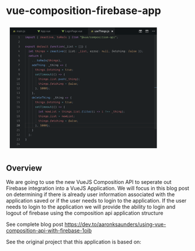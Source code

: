 # vue-composition-firebase-app

<div>
 <img src="https://raw.githubusercontent.com/aaronksaunders/vue-composition-app-1/master/Screen%20Shot%202019-10-20%20at%201.55.11%20AM.png" width="80%" style="padding:10px">
</div>

## Overview

We are going to use the new VueJS Composition API to seperate out Firebase integration into a VueJS Application. We will focus in this blog post on determining if there is already user information associated with the application saved or if the user needs to login to the application. If the user needs to login to the application we will provide the ability to login and logout of firebase using the composition api application structure

See complete blog post 
https://dev.to/aaronksaunders/using-vue-composition-api-with-firebase-1oib


See the original project that this application is based on: 
